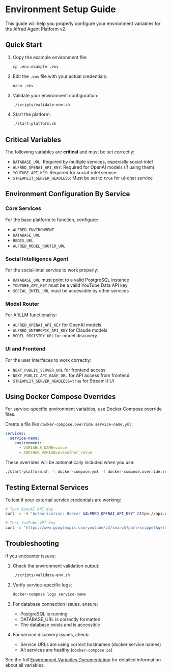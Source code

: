 # Environment Setup Guide

This guide will help you properly configure your environment variables for the Alfred Agent Platform v2.

## Quick Start

1. Copy the example environment file:
   ```bash
   cp .env.example .env
   ```

2. Edit the `.env` file with your actual credentials:
   ```bash
   nano .env
   ```

3. Validate your environment configuration:
   ```bash
   ./scripts/validate-env.sh
   ```

4. Start the platform:
   ```bash
   ./start-platform.sh
   ```

## Critical Variables

The following variables are **critical** and must be set correctly:

- `DATABASE_URL`: Required by multiple services, especially social-intel
- `ALFRED_OPENAI_API_KEY`: Required for OpenAI models (if using them)
- `YOUTUBE_API_KEY`: Required for social-intel service
- `STREAMLIT_SERVER_HEADLESS`: Must be set to `true` for ui-chat service

## Environment Configuration By Service

### Core Services

For the base platform to function, configure:
- `ALFRED_ENVIRONMENT`
- `DATABASE_URL`
- `REDIS_URL`
- `ALFRED_MODEL_ROUTER_URL`

### Social Intelligence Agent

For the social-intel service to work properly:
- `DATABASE_URL` must point to a valid PostgreSQL instance
- `YOUTUBE_API_KEY` must be a valid YouTube Data API key
- `SOCIAL_INTEL_URL` must be accessible by other services

### Model Router

For AI/LLM functionality:
- `ALFRED_OPENAI_API_KEY` for OpenAI models
- `ALFRED_ANTHROPIC_API_KEY` for Claude models
- `MODEL_REGISTRY_URL` for model discovery

### UI and Frontend

For the user interfaces to work correctly:
- `NEXT_PUBLIC_SERVER_URL` for frontend access
- `NEXT_PUBLIC_API_BASE_URL` for API access from frontend
- `STREAMLIT_SERVER_HEADLESS=true` for Streamlit UI

## Using Docker Compose Overrides

For service-specific environment variables, use Docker Compose override files.

Create a file like `docker-compose.override.service-name.yml`:

```yaml
services:
  service-name:
    environment:
      - VARIABLE_NAME=value
      - ANOTHER_VARIABLE=another_value
```

These overrides will be automatically included when you use:
```bash
./start-platform.sh -f docker-compose.yml -f docker-compose.override.service-name.yml
```

## Testing External Services

To test if your external service credentials are working:

```bash
# Test OpenAI API Key
curl -s -H "Authorization: Bearer $ALFRED_OPENAI_API_KEY" https://api.openai.com/v1/models

# Test YouTube API Key
curl -s "https://www.googleapis.com/youtube/v3/search?part=snippet&q=test&key=$YOUTUBE_API_KEY&maxResults=1"
```

## Troubleshooting

If you encounter issues:

1. Check the environment validation output:
   ```bash
   ./scripts/validate-env.sh
   ```

2. Verify service-specific logs:
   ```bash
   docker-compose logs service-name
   ```

3. For database connection issues, ensure:
   - PostgreSQL is running
   - DATABASE_URL is correctly formatted
   - The database exists and is accessible

4. For service discovery issues, check:
   - Service URLs are using correct hostnames (docker service names)
   - All services are healthy (`docker-compose ps`)

See the full [Environment Variables Documentation](ENVIRONMENT_VARIABLES.md) for detailed information about all variables.
